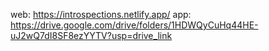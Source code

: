 web: https://introspections.netlify.app/
app: https://drive.google.com/drive/folders/1HDWQyCuHq44HE-uJ2wQ7dI8SF8ezYYTV?usp=drive_link
